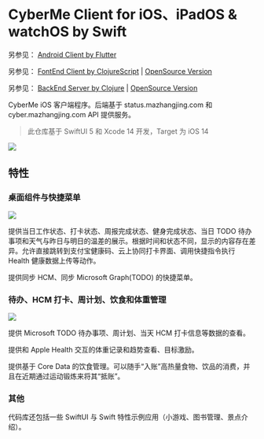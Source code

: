 # CyberMe Client for iOS、iPadOS & watchOS by Swift

另参见： [Android Client by Flutter](https://github.com/corkine/cyberMeFlutter)

另参见： [FontEnd Client by ClojureScript](https://github.com/corkine/cyberMe) | [OpenSource Version](https://github.com/corkine/openCyberMe)

另参见： [BackEnd Server by Clojure](https://github.com/corkine/cyberMe) | [OpenSource Version](https://github.com/corkine/openCyberMe)

CyberMe iOS 客户端程序。后端基于 status.mazhangjing.com 和 cyber.mazhangjing.com API 提供服务。

> 此仓库基于 SwiftUI 5 和 Xcode 14 开发，Target 为 iOS 14

![](https://static2.mazhangjing.com/cyber/202210/53c2bcf4_图片.png)

## 特性

### 桌面组件与快捷菜单

![](https://static2.mazhangjing.com/cyber/202211/60e7335e_图片.png)

提供当日工作状态、打卡状态、周报完成状态、健身完成状态、当日 TODO 待办事项和天气与昨日与明日的温差的展示。根据时间和状态不同，显示的内容存在差异。允许直接跳转到支付宝健康码、云上协同打卡界面、调用快捷指令执行 Health 健康数据上传等动作。


提供同步 HCM、同步 Microsoft Graph(TODO) 的快捷菜单。

### 待办、HCM 打卡、周计划、饮食和体重管理

![](https://static2.mazhangjing.com/cyber/202211/75f8df24_图片.png)

提供 Microsoft TODO 待办事项、周计划、当天 HCM 打卡信息等数据的查看。

提供和 Apple Health 交互的体重记录和趋势查看、目标激励。

提供基于 Core Data 的饮食管理。可以随手“入账”高热量食物、饮品的消费，并且在近期通过运动锻炼来将其“抵账”。

### 其他

代码库还包括一些 SwiftUI 与 Swift 特性示例应用（小游戏、图书管理、景点介绍）。
